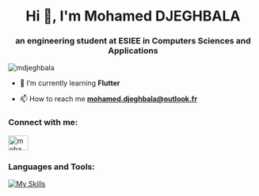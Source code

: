 <h1 align="center">Hi 👋, I'm Mohamed DJEGHBALA</h1>
<h3 align="center">an engineering student at ESIEE in Computers Sciences and Applications</h3>

<p align="left"> <img src="https://komarev.com/ghpvc/?username=mdjeghbala&label=Profile%20views&color=0e75b6&style=flat" alt="mdjeghbala" /> </p>

- 🌱 I’m currently learning **Flutter**

- 📫 How to reach me **mohamed.djeghbala@outlook.fr**

<h3 align="left">Connect with me:</h3>
<p align="left">
<a href="https://linkedin.com/in/mohamed-djeghbala" target="blank"><img align="center" src= "https://skillicons.dev/icons?i=linkedin" alt="mohamed-djeghbala" height="30" width="40" /></a>
</p>

<h3 align="left">Languages and Tools:</h3>

[![My Skills](https://skillicons.dev/icons?i=py,html,css,php,mysql,java,dart,flutter,js,nodejs,mongodb,express,eclipse,androidstudio,postman,git,github,visualstudio,vscode&perline=6)](https://skillicons.dev)

